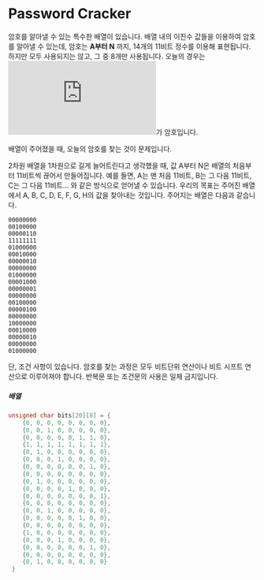 # Password Cracker

암호를 알아낼 수 있는 특수한 배열이 있습니다. 배열 내의 이진수 값들을 이용하여 암호를 알아낼 수 있는데, 암호는 __A부터 N__ 까지, 14개의 11비트 정수를 이용해 표현됩니다. 하지만 모두 사용되지는 않고, 그 중 8개만 사용됩니다. 오늘의 경우는 ![](https://latex.codecogs.com/gif.latex?A%20&plus;%20B%20&plus;%20C%20&plus;%20D%20-%20E%20-%20F%20-%20G%20-%20H)가 암호입니다. 

배열이 주어졌을 때, 오늘의 암호를 찾는 것이 문제입니다.

2차원 배열을 1차원으로 길게 늘어트린다고 생각했을 때, 값 A부터 N은 배열의 처음부터 11비트씩 끊어서 만들어집니다. 예를 들면, A는 맨 처음 11비트, B는 그 다음 11비트, C는 그 다음 11비트… 와 같은 방식으로 얻어낼 수 있습니다. 우리의 목표는 주어진 배열에서 A, B, C, D, E, F, G, H의 값을 찾아내는 것입니다.
주어지는 배열은 다음과 같습니다.

```Not
00000000
00100000
00000110
11111111
01000000
00010000
00000010
00000000
01000000
00001000
00000001
00000000
00100000
00000100
00000000
10000000
00010000
00000010
00000000
01000000
```

단, 조건 사항이 있습니다. 암호를 찾는 과정은 모두 비트단위 연산이나 비트 시프트 연산으로 이루어져야 합니다. 반복문 또는 조건문의 사용은 일체 금지입니다.


##### 배열

```c
unsigned char bits[20][8] = {
	{0, 0, 0, 0, 0, 0, 0, 0},
    {0, 0, 1, 0, 0, 0, 0, 0},
	{0, 0, 0, 0, 0, 1, 1, 0},
	{1, 1, 1, 1, 1, 1, 1, 1},
	{0, 1, 0, 0, 0, 0, 0, 0},
	{0, 0, 0, 1, 0, 0, 0, 0},
	{0, 0, 0, 0, 0, 0, 1, 0},
	{0, 0, 0, 0, 0, 0, 0, 0},
	{0, 1, 0, 0, 0, 0, 0, 0},
	{0, 0, 0, 0, 1, 0, 0, 0},
	{0, 0, 0, 0, 0, 0, 0, 1},
	{0, 0, 0, 0, 0, 0, 0, 0},
	{0, 0, 1, 0, 0, 0, 0, 0},
	{0, 0, 0, 0, 0, 1, 0, 0},
	{0, 0, 0, 0, 0, 0, 0, 0},
	{1, 0, 0, 0, 0, 0, 0, 0},
	{0, 0, 0, 1, 0, 0, 0, 0},
	{0, 0, 0, 0, 0, 0, 1, 0},
	{0, 0, 0, 0, 0, 0, 0, 0},
	{0, 1, 0, 0, 0, 0, 0, 0}
 }
```

